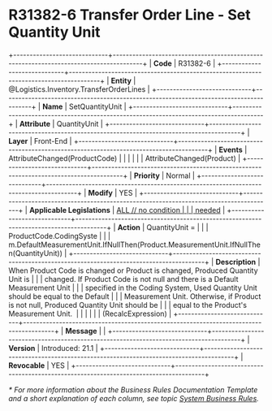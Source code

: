 ﻿---
erp.type: front-end-business-rule
erp.entity: Logistics.Inventory.TransferOrderLines
---

# R31382-6 Transfer Order Line - Set Quantity Unit
+-----------------------------+---------------------------------------------------------------------------------------+
| **Code**                    | R31382-6                                                                              |
+-----------------------------+---------------------------------------------------------------------------------------+
| **Entity**                  | @Logistics.Inventory.TransferOrderLines                                                                     |
+-----------------------------+---------------------------------------------------------------------------------------+
| **Name**                    | SetQuantityUnit                                                                       |
+-----------------------------+---------------------------------------------------------------------------------------+
| **Attribute**               | QuantityUnit                                                                          |
+-----------------------------+---------------------------------------------------------------------------------------+
| **Layer**                   | Front-End                                                                             |
+-----------------------------+---------------------------------------------------------------------------------------+
| **Events**                  | AttributeChanged(ProductCode)                                                         |
|                             |                                                                                       |
|                             | AttributeChanged(Product)                                                             |
+-----------------------------+---------------------------------------------------------------------------------------+
| **Priority**                | Normal                                                                                |
+-----------------------------+---------------------------------------------------------------------------------------+
| **Modify**                  | YES                                                                                   |
+-----------------------------+---------------------------------------------------------------------------------------+
| **Applicable Legislations** | [ALL // no condition                                                                  |
|                             | needed](https://confluence.erp.net/display/techdoc/Country+Specific+Functionality)    |
+-----------------------------+---------------------------------------------------------------------------------------+
| **Action**                  | QuantityUnit =                                                                        |
|                             | ProductCode.CodingSyste                                                               |
|                             | m.DefaultMeasurementUnit.IfNullThen(Product.MeasurementUnit.IfNullThen(QuantityUnit)) |
+-----------------------------+---------------------------------------------------------------------------------------+
| **Description**             | When Product Code is changed or Product is changed, Produced Quantity Unit is         |
|                             | changed. If Product Code is not null and there is a Default Measurement Unit          |
|                             | specified in the Coding System, Used Quantity Unit should be equal to the Default     |
|                             | Measurement Unit. Otherwise, if Product is not null, Produced Quantity Unit should be |
|                             | equal to the Product\'s Measurement Unit.                                             |
|                             |                                                                                       |
|                             | (RecalcExpression)                                                                    |
+-----------------------------+---------------------------------------------------------------------------------------+
| **Message**                 |                                                                                       |
+-----------------------------+---------------------------------------------------------------------------------------+
| **Version**                 | Introduced: 21.1                                                                      |
+-----------------------------+---------------------------------------------------------------------------------------+
| **Revocable**               | YES                                                                                   |
+-----------------------------+---------------------------------------------------------------------------------------+

*\* For more information about the Business Rules Documentation Template and a short explanation of each column, see
topic [System Business Rules](../templates/template-description-system-business-rules.md).*

  

  
